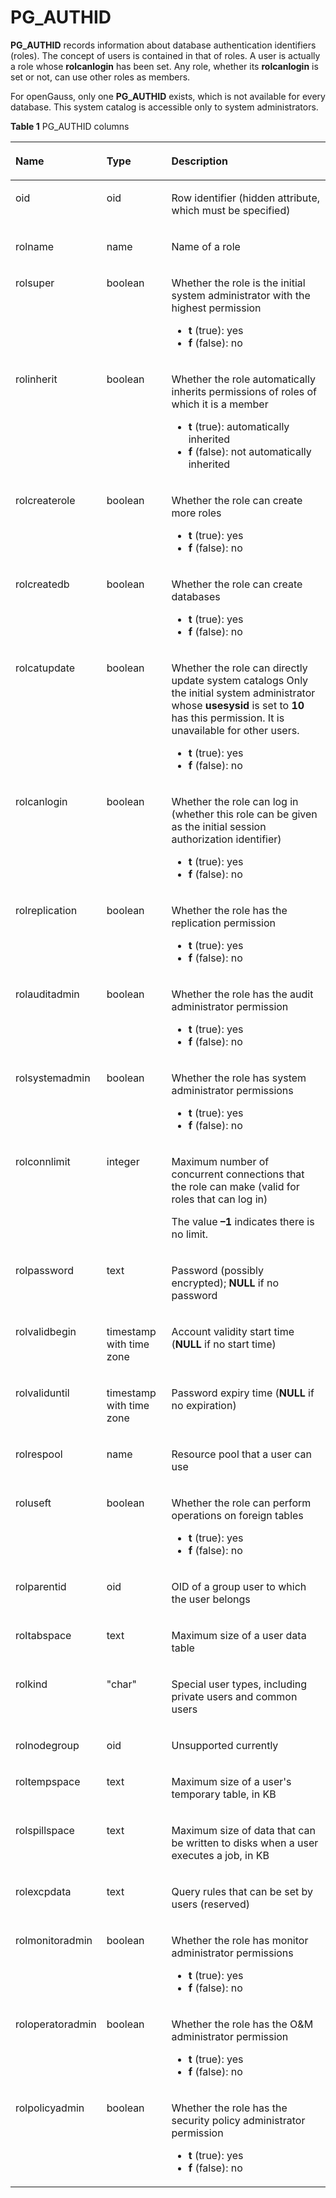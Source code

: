 # PG\_AUTHID<a name="EN-US_TOPIC_0289900706"></a>

**PG\_AUTHID**  records information about database authentication identifiers \(roles\). The concept of users is contained in that of roles. A user is actually a role whose  **rolcanlogin**  has been set. Any role, whether its  **rolcanlogin**  is set or not, can use other roles as members.

For openGauss, only one  **PG\_AUTHID**  exists, which is not available for every database. This system catalog is accessible only to system administrators.

**Table  1**  PG\_AUTHID columns

<a name="en-us_topic_0283137725_en-us_topic_0237122273_en-us_topic_0059778259_t2fff231eb1ce4252816223b71602e6ab"></a>
<table><thead align="left"><tr id="en-us_topic_0283137725_en-us_topic_0237122273_en-us_topic_0059778259_r467d6af826104ad995f661de4948b1d2"><th class="cellrowborder" valign="top" width="20.41%" id="mcps1.2.4.1.1"><p id="en-us_topic_0283137725_en-us_topic_0237122273_en-us_topic_0059778259_aef2c923ff38241f2aeb0c5d9d1861107"><a name="en-us_topic_0283137725_en-us_topic_0237122273_en-us_topic_0059778259_aef2c923ff38241f2aeb0c5d9d1861107"></a><a name="en-us_topic_0283137725_en-us_topic_0237122273_en-us_topic_0059778259_aef2c923ff38241f2aeb0c5d9d1861107"></a>Name</p>
</th>
<th class="cellrowborder" valign="top" width="21.21%" id="mcps1.2.4.1.2"><p id="en-us_topic_0283137725_en-us_topic_0237122273_en-us_topic_0059778259_a09099cc88c3e4c808a9b05889733aa92"><a name="en-us_topic_0283137725_en-us_topic_0237122273_en-us_topic_0059778259_a09099cc88c3e4c808a9b05889733aa92"></a><a name="en-us_topic_0283137725_en-us_topic_0237122273_en-us_topic_0059778259_a09099cc88c3e4c808a9b05889733aa92"></a>Type</p>
</th>
<th class="cellrowborder" valign="top" width="58.379999999999995%" id="mcps1.2.4.1.3"><p id="en-us_topic_0283137725_en-us_topic_0237122273_en-us_topic_0059778259_a0f299de4ef4741fdad6f373eefec85e5"><a name="en-us_topic_0283137725_en-us_topic_0237122273_en-us_topic_0059778259_a0f299de4ef4741fdad6f373eefec85e5"></a><a name="en-us_topic_0283137725_en-us_topic_0237122273_en-us_topic_0059778259_a0f299de4ef4741fdad6f373eefec85e5"></a>Description</p>
</th>
</tr>
</thead>
<tbody><tr id="en-us_topic_0283137725_en-us_topic_0237122273_en-us_topic_0059778259_r2999ac14dd104c2f9556f5b1a257d068"><td class="cellrowborder" valign="top" width="20.41%" headers="mcps1.2.4.1.1 "><p id="en-us_topic_0283137725_en-us_topic_0237122273_en-us_topic_0059778259_a5a31d0f121244e7f893efcd027fe3df1"><a name="en-us_topic_0283137725_en-us_topic_0237122273_en-us_topic_0059778259_a5a31d0f121244e7f893efcd027fe3df1"></a><a name="en-us_topic_0283137725_en-us_topic_0237122273_en-us_topic_0059778259_a5a31d0f121244e7f893efcd027fe3df1"></a>oid</p>
</td>
<td class="cellrowborder" valign="top" width="21.21%" headers="mcps1.2.4.1.2 "><p id="en-us_topic_0283137725_en-us_topic_0237122273_en-us_topic_0059778259_a76e99ac8f3eb4810a5dec895a38ce0c3"><a name="en-us_topic_0283137725_en-us_topic_0237122273_en-us_topic_0059778259_a76e99ac8f3eb4810a5dec895a38ce0c3"></a><a name="en-us_topic_0283137725_en-us_topic_0237122273_en-us_topic_0059778259_a76e99ac8f3eb4810a5dec895a38ce0c3"></a>oid</p>
</td>
<td class="cellrowborder" valign="top" width="58.379999999999995%" headers="mcps1.2.4.1.3 "><p id="en-us_topic_0283137725_en-us_topic_0237122273_en-us_topic_0059778259_a12ae5fa1dc394b27ab6eeaa7f74f7120"><a name="en-us_topic_0283137725_en-us_topic_0237122273_en-us_topic_0059778259_a12ae5fa1dc394b27ab6eeaa7f74f7120"></a><a name="en-us_topic_0283137725_en-us_topic_0237122273_en-us_topic_0059778259_a12ae5fa1dc394b27ab6eeaa7f74f7120"></a>Row identifier (hidden attribute, which must be specified)</p>
</td>
</tr>
<tr id="en-us_topic_0283137725_en-us_topic_0237122273_en-us_topic_0059778259_r34f541c8a9a84a3bb919158aa9f2c9dc"><td class="cellrowborder" valign="top" width="20.41%" headers="mcps1.2.4.1.1 "><p id="en-us_topic_0283137725_en-us_topic_0237122273_en-us_topic_0059778259_a2eb221a7d29e45a795857b755f467bf6"><a name="en-us_topic_0283137725_en-us_topic_0237122273_en-us_topic_0059778259_a2eb221a7d29e45a795857b755f467bf6"></a><a name="en-us_topic_0283137725_en-us_topic_0237122273_en-us_topic_0059778259_a2eb221a7d29e45a795857b755f467bf6"></a>rolname</p>
</td>
<td class="cellrowborder" valign="top" width="21.21%" headers="mcps1.2.4.1.2 "><p id="en-us_topic_0283137725_en-us_topic_0237122273_en-us_topic_0059778259_a54fa9a8f19a34f9db1138d97351e95ef"><a name="en-us_topic_0283137725_en-us_topic_0237122273_en-us_topic_0059778259_a54fa9a8f19a34f9db1138d97351e95ef"></a><a name="en-us_topic_0283137725_en-us_topic_0237122273_en-us_topic_0059778259_a54fa9a8f19a34f9db1138d97351e95ef"></a>name</p>
</td>
<td class="cellrowborder" valign="top" width="58.379999999999995%" headers="mcps1.2.4.1.3 "><p id="en-us_topic_0283137725_en-us_topic_0237122273_en-us_topic_0059778259_ada6702ab236c4991a6d289b31ef1b9a8"><a name="en-us_topic_0283137725_en-us_topic_0237122273_en-us_topic_0059778259_ada6702ab236c4991a6d289b31ef1b9a8"></a><a name="en-us_topic_0283137725_en-us_topic_0237122273_en-us_topic_0059778259_ada6702ab236c4991a6d289b31ef1b9a8"></a>Name of a role</p>
</td>
</tr>
<tr id="en-us_topic_0283137725_en-us_topic_0237122273_en-us_topic_0059778259_rd85d78d37d2446fc924699d7678576ac"><td class="cellrowborder" valign="top" width="20.41%" headers="mcps1.2.4.1.1 "><p id="en-us_topic_0283137725_en-us_topic_0237122273_en-us_topic_0059778259_a7cb8a3c2cac04f6f81a3c4c2f31c1705"><a name="en-us_topic_0283137725_en-us_topic_0237122273_en-us_topic_0059778259_a7cb8a3c2cac04f6f81a3c4c2f31c1705"></a><a name="en-us_topic_0283137725_en-us_topic_0237122273_en-us_topic_0059778259_a7cb8a3c2cac04f6f81a3c4c2f31c1705"></a>rolsuper</p>
</td>
<td class="cellrowborder" valign="top" width="21.21%" headers="mcps1.2.4.1.2 "><p id="en-us_topic_0283137725_en-us_topic_0237122273_en-us_topic_0059778259_a479fab130e4b480784110827905e9854"><a name="en-us_topic_0283137725_en-us_topic_0237122273_en-us_topic_0059778259_a479fab130e4b480784110827905e9854"></a><a name="en-us_topic_0283137725_en-us_topic_0237122273_en-us_topic_0059778259_a479fab130e4b480784110827905e9854"></a><span id="en-us_topic_0283137725_en-us_topic_0237122273_text1529361714267"><a name="en-us_topic_0283137725_en-us_topic_0237122273_text1529361714267"></a><a name="en-us_topic_0283137725_en-us_topic_0237122273_text1529361714267"></a>boolean</span></p>
</td>
<td class="cellrowborder" valign="top" width="58.379999999999995%" headers="mcps1.2.4.1.3 "><p id="en-us_topic_0283137725_en-us_topic_0237122273_en-us_topic_0059778259_a7ac956554dd74c8f948a90ec1483d1fc"><a name="en-us_topic_0283137725_en-us_topic_0237122273_en-us_topic_0059778259_a7ac956554dd74c8f948a90ec1483d1fc"></a><a name="en-us_topic_0283137725_en-us_topic_0237122273_en-us_topic_0059778259_a7ac956554dd74c8f948a90ec1483d1fc"></a>Whether the role is the initial system administrator with the highest permission</p>
<a name="ul5981193915612"></a><a name="ul5981193915612"></a><ul id="ul5981193915612"><li><strong id="b1036810429233"><a name="b1036810429233"></a><a name="b1036810429233"></a>t</strong> (true): yes</li><li><strong id="b13272620202810"><a name="b13272620202810"></a><a name="b13272620202810"></a>f</strong> (false): no</li></ul>
</td>
</tr>
<tr id="en-us_topic_0283137725_en-us_topic_0237122273_en-us_topic_0059778259_r9eeee50a21f849d380a480d31f3de9f5"><td class="cellrowborder" valign="top" width="20.41%" headers="mcps1.2.4.1.1 "><p id="en-us_topic_0283137725_en-us_topic_0237122273_en-us_topic_0059778259_a9452c73058434f3ba59d675dfc958d9b"><a name="en-us_topic_0283137725_en-us_topic_0237122273_en-us_topic_0059778259_a9452c73058434f3ba59d675dfc958d9b"></a><a name="en-us_topic_0283137725_en-us_topic_0237122273_en-us_topic_0059778259_a9452c73058434f3ba59d675dfc958d9b"></a>rolinherit</p>
</td>
<td class="cellrowborder" valign="top" width="21.21%" headers="mcps1.2.4.1.2 "><p id="en-us_topic_0283137725_en-us_topic_0237122273_en-us_topic_0059778259_a44ca42bbe60249d38adb387aa97bc755"><a name="en-us_topic_0283137725_en-us_topic_0237122273_en-us_topic_0059778259_a44ca42bbe60249d38adb387aa97bc755"></a><a name="en-us_topic_0283137725_en-us_topic_0237122273_en-us_topic_0059778259_a44ca42bbe60249d38adb387aa97bc755"></a><span id="text729653313818"><a name="text729653313818"></a><a name="text729653313818"></a>boolean</span></p>
</td>
<td class="cellrowborder" valign="top" width="58.379999999999995%" headers="mcps1.2.4.1.3 "><p id="en-us_topic_0283137725_en-us_topic_0237122273_en-us_topic_0059778259_a811d1a6153bd4ea9bc201ebf6cf9f6e1"><a name="en-us_topic_0283137725_en-us_topic_0237122273_en-us_topic_0059778259_a811d1a6153bd4ea9bc201ebf6cf9f6e1"></a><a name="en-us_topic_0283137725_en-us_topic_0237122273_en-us_topic_0059778259_a811d1a6153bd4ea9bc201ebf6cf9f6e1"></a>Whether the role automatically inherits permissions of roles of which it is a member</p>
<a name="ul8180154418619"></a><a name="ul8180154418619"></a><ul id="ul8180154418619"><li><strong id="b15771430162813"><a name="b15771430162813"></a><a name="b15771430162813"></a>t</strong> (true): automatically inherited</li><li><strong id="b1088153522818"><a name="b1088153522818"></a><a name="b1088153522818"></a>f</strong> (false): not automatically inherited</li></ul>
</td>
</tr>
<tr id="en-us_topic_0283137725_en-us_topic_0237122273_en-us_topic_0059778259_r14f01b45e9534781bd2733322aa4a542"><td class="cellrowborder" valign="top" width="20.41%" headers="mcps1.2.4.1.1 "><p id="en-us_topic_0283137725_en-us_topic_0237122273_en-us_topic_0059778259_ac0a5d4117433499f8c642382b9da94de"><a name="en-us_topic_0283137725_en-us_topic_0237122273_en-us_topic_0059778259_ac0a5d4117433499f8c642382b9da94de"></a><a name="en-us_topic_0283137725_en-us_topic_0237122273_en-us_topic_0059778259_ac0a5d4117433499f8c642382b9da94de"></a>rolcreaterole</p>
</td>
<td class="cellrowborder" valign="top" width="21.21%" headers="mcps1.2.4.1.2 "><p id="en-us_topic_0283137725_en-us_topic_0237122273_en-us_topic_0059778259_a8a84bebdfc7b4f0094f554fc60d007be"><a name="en-us_topic_0283137725_en-us_topic_0237122273_en-us_topic_0059778259_a8a84bebdfc7b4f0094f554fc60d007be"></a><a name="en-us_topic_0283137725_en-us_topic_0237122273_en-us_topic_0059778259_a8a84bebdfc7b4f0094f554fc60d007be"></a><span id="text1699619341685"><a name="text1699619341685"></a><a name="text1699619341685"></a>boolean</span></p>
</td>
<td class="cellrowborder" valign="top" width="58.379999999999995%" headers="mcps1.2.4.1.3 "><p id="en-us_topic_0283137725_en-us_topic_0237122273_en-us_topic_0059778259_ad10dec07af1440be83dd96a60e8357a3"><a name="en-us_topic_0283137725_en-us_topic_0237122273_en-us_topic_0059778259_ad10dec07af1440be83dd96a60e8357a3"></a><a name="en-us_topic_0283137725_en-us_topic_0237122273_en-us_topic_0059778259_ad10dec07af1440be83dd96a60e8357a3"></a>Whether the role can create more roles</p>
<a name="ul103054472616"></a><a name="ul103054472616"></a><ul id="ul103054472616"><li><strong id="b102471229102411"><a name="b102471229102411"></a><a name="b102471229102411"></a>t</strong> (true): yes</li><li><strong id="b1968873292416"><a name="b1968873292416"></a><a name="b1968873292416"></a>f</strong> (false): no</li></ul>
</td>
</tr>
<tr id="en-us_topic_0283137725_en-us_topic_0237122273_en-us_topic_0059778259_r20b9def80c334b4bafc9c367b672bc5d"><td class="cellrowborder" valign="top" width="20.41%" headers="mcps1.2.4.1.1 "><p id="en-us_topic_0283137725_en-us_topic_0237122273_en-us_topic_0059778259_a242a39403389400abf108026898fd51c"><a name="en-us_topic_0283137725_en-us_topic_0237122273_en-us_topic_0059778259_a242a39403389400abf108026898fd51c"></a><a name="en-us_topic_0283137725_en-us_topic_0237122273_en-us_topic_0059778259_a242a39403389400abf108026898fd51c"></a>rolcreatedb</p>
</td>
<td class="cellrowborder" valign="top" width="21.21%" headers="mcps1.2.4.1.2 "><p id="en-us_topic_0283137725_en-us_topic_0237122273_en-us_topic_0059778259_aca1469acfaf240e583a60338e993ec00"><a name="en-us_topic_0283137725_en-us_topic_0237122273_en-us_topic_0059778259_aca1469acfaf240e583a60338e993ec00"></a><a name="en-us_topic_0283137725_en-us_topic_0237122273_en-us_topic_0059778259_aca1469acfaf240e583a60338e993ec00"></a><span id="text494663615813"><a name="text494663615813"></a><a name="text494663615813"></a>boolean</span></p>
</td>
<td class="cellrowborder" valign="top" width="58.379999999999995%" headers="mcps1.2.4.1.3 "><p id="en-us_topic_0283137725_en-us_topic_0237122273_en-us_topic_0059778259_a4eccc2b2b42d4bcba75f261f89e0ae20"><a name="en-us_topic_0283137725_en-us_topic_0237122273_en-us_topic_0059778259_a4eccc2b2b42d4bcba75f261f89e0ae20"></a><a name="en-us_topic_0283137725_en-us_topic_0237122273_en-us_topic_0059778259_a4eccc2b2b42d4bcba75f261f89e0ae20"></a>Whether the role can create databases</p>
<a name="ul828095015614"></a><a name="ul828095015614"></a><ul id="ul828095015614"><li><strong id="b840814113246"><a name="b840814113246"></a><a name="b840814113246"></a>t</strong> (true): yes</li><li><strong id="b83125439241"><a name="b83125439241"></a><a name="b83125439241"></a>f</strong> (false): no</li></ul>
</td>
</tr>
<tr id="en-us_topic_0283137725_en-us_topic_0237122273_en-us_topic_0059778259_r804e00eb30954331a7eee6d54e3a46ab"><td class="cellrowborder" valign="top" width="20.41%" headers="mcps1.2.4.1.1 "><p id="en-us_topic_0283137725_en-us_topic_0237122273_en-us_topic_0059778259_a949068ab084242aaa754082c74703b23"><a name="en-us_topic_0283137725_en-us_topic_0237122273_en-us_topic_0059778259_a949068ab084242aaa754082c74703b23"></a><a name="en-us_topic_0283137725_en-us_topic_0237122273_en-us_topic_0059778259_a949068ab084242aaa754082c74703b23"></a>rolcatupdate</p>
</td>
<td class="cellrowborder" valign="top" width="21.21%" headers="mcps1.2.4.1.2 "><p id="en-us_topic_0283137725_en-us_topic_0237122273_en-us_topic_0059778259_acba73cb2a60b470eb223b11fcb9df617"><a name="en-us_topic_0283137725_en-us_topic_0237122273_en-us_topic_0059778259_acba73cb2a60b470eb223b11fcb9df617"></a><a name="en-us_topic_0283137725_en-us_topic_0237122273_en-us_topic_0059778259_acba73cb2a60b470eb223b11fcb9df617"></a><span id="text18619539988"><a name="text18619539988"></a><a name="text18619539988"></a>boolean</span></p>
</td>
<td class="cellrowborder" valign="top" width="58.379999999999995%" headers="mcps1.2.4.1.3 "><p id="en-us_topic_0283137725_en-us_topic_0237122273_en-us_topic_0059778259_a99ef9ae1689f41f1ac8d15338dd526ae"><a name="en-us_topic_0283137725_en-us_topic_0237122273_en-us_topic_0059778259_a99ef9ae1689f41f1ac8d15338dd526ae"></a><a name="en-us_topic_0283137725_en-us_topic_0237122273_en-us_topic_0059778259_a99ef9ae1689f41f1ac8d15338dd526ae"></a>Whether the role can directly update system catalogs Only the initial system administrator whose <strong id="b1553324194212"><a name="b1553324194212"></a><a name="b1553324194212"></a>usesysid</strong> is set to <strong id="b6539134112421"><a name="b6539134112421"></a><a name="b6539134112421"></a>10</strong> has this permission. It is unavailable for other users.</p>
<a name="ul566571518913"></a><a name="ul566571518913"></a><ul id="ul566571518913"><li><strong id="b7880114132511"><a name="b7880114132511"></a><a name="b7880114132511"></a>t</strong> (true): yes</li><li><strong id="b201205714259"><a name="b201205714259"></a><a name="b201205714259"></a>f</strong> (false): no</li></ul>
</td>
</tr>
<tr id="en-us_topic_0283137725_en-us_topic_0237122273_en-us_topic_0059778259_rafcd772d10774a88a5f7371392cacefb"><td class="cellrowborder" valign="top" width="20.41%" headers="mcps1.2.4.1.1 "><p id="en-us_topic_0283137725_en-us_topic_0237122273_en-us_topic_0059778259_ae90becfd97b849d89b84e1f6ab23ffbe"><a name="en-us_topic_0283137725_en-us_topic_0237122273_en-us_topic_0059778259_ae90becfd97b849d89b84e1f6ab23ffbe"></a><a name="en-us_topic_0283137725_en-us_topic_0237122273_en-us_topic_0059778259_ae90becfd97b849d89b84e1f6ab23ffbe"></a>rolcanlogin</p>
</td>
<td class="cellrowborder" valign="top" width="21.21%" headers="mcps1.2.4.1.2 "><p id="en-us_topic_0283137725_en-us_topic_0237122273_en-us_topic_0059778259_a156553ecf56b4c2193bb3be605a60906"><a name="en-us_topic_0283137725_en-us_topic_0237122273_en-us_topic_0059778259_a156553ecf56b4c2193bb3be605a60906"></a><a name="en-us_topic_0283137725_en-us_topic_0237122273_en-us_topic_0059778259_a156553ecf56b4c2193bb3be605a60906"></a><span id="text2577164111818"><a name="text2577164111818"></a><a name="text2577164111818"></a>boolean</span></p>
</td>
<td class="cellrowborder" valign="top" width="58.379999999999995%" headers="mcps1.2.4.1.3 "><p id="en-us_topic_0283137725_en-us_topic_0237122273_en-us_topic_0059778259_af4d082857d17417189ad0f8897767b43"><a name="en-us_topic_0283137725_en-us_topic_0237122273_en-us_topic_0059778259_af4d082857d17417189ad0f8897767b43"></a><a name="en-us_topic_0283137725_en-us_topic_0237122273_en-us_topic_0059778259_af4d082857d17417189ad0f8897767b43"></a>Whether the role can log in (whether this role can be given as the initial session authorization identifier)</p>
<a name="ul77501918898"></a><a name="ul77501918898"></a><ul id="ul77501918898"><li><strong id="b1391212920251"><a name="b1391212920251"></a><a name="b1391212920251"></a>t</strong> (true): yes</li><li><strong id="b614463216259"><a name="b614463216259"></a><a name="b614463216259"></a>f</strong> (false): no</li></ul>
</td>
</tr>
<tr id="en-us_topic_0283137725_en-us_topic_0237122273_en-us_topic_0059778259_rcc0c0f04c5ba4c00ba7eb1066e4d8fb2"><td class="cellrowborder" valign="top" width="20.41%" headers="mcps1.2.4.1.1 "><p id="en-us_topic_0283137725_en-us_topic_0237122273_en-us_topic_0059778259_ae8973b6667794914908d709da58c1003"><a name="en-us_topic_0283137725_en-us_topic_0237122273_en-us_topic_0059778259_ae8973b6667794914908d709da58c1003"></a><a name="en-us_topic_0283137725_en-us_topic_0237122273_en-us_topic_0059778259_ae8973b6667794914908d709da58c1003"></a>rolreplication</p>
</td>
<td class="cellrowborder" valign="top" width="21.21%" headers="mcps1.2.4.1.2 "><p id="en-us_topic_0283137725_en-us_topic_0237122273_en-us_topic_0059778259_abfbf36bfbd2b40058538f6b7ef8ab40a"><a name="en-us_topic_0283137725_en-us_topic_0237122273_en-us_topic_0059778259_abfbf36bfbd2b40058538f6b7ef8ab40a"></a><a name="en-us_topic_0283137725_en-us_topic_0237122273_en-us_topic_0059778259_abfbf36bfbd2b40058538f6b7ef8ab40a"></a><span id="text697715431816"><a name="text697715431816"></a><a name="text697715431816"></a>boolean</span></p>
</td>
<td class="cellrowborder" valign="top" width="58.379999999999995%" headers="mcps1.2.4.1.3 "><p id="en-us_topic_0283137725_en-us_topic_0237122273_en-us_topic_0059778259_abafd18527b4241d79bf432437152e8f3"><a name="en-us_topic_0283137725_en-us_topic_0237122273_en-us_topic_0059778259_abafd18527b4241d79bf432437152e8f3"></a><a name="en-us_topic_0283137725_en-us_topic_0237122273_en-us_topic_0059778259_abafd18527b4241d79bf432437152e8f3"></a>Whether the role has the replication permission</p>
<a name="ul74191217181317"></a><a name="ul74191217181317"></a><ul id="ul74191217181317"><li><strong id="b1456819082612"><a name="b1456819082612"></a><a name="b1456819082612"></a>t</strong> (true): yes</li><li><strong id="b1888191912615"><a name="b1888191912615"></a><a name="b1888191912615"></a>f</strong> (false): no</li></ul>
</td>
</tr>
<tr id="en-us_topic_0283137725_en-us_topic_0237122273_en-us_topic_0059778259_ra9ea4c9f35574b62a0e587ee1f72a666"><td class="cellrowborder" valign="top" width="20.41%" headers="mcps1.2.4.1.1 "><p id="en-us_topic_0283137725_en-us_topic_0237122273_en-us_topic_0059778259_a40d57eee5b90438294723a59ce0aae56"><a name="en-us_topic_0283137725_en-us_topic_0237122273_en-us_topic_0059778259_a40d57eee5b90438294723a59ce0aae56"></a><a name="en-us_topic_0283137725_en-us_topic_0237122273_en-us_topic_0059778259_a40d57eee5b90438294723a59ce0aae56"></a>rolauditadmin</p>
</td>
<td class="cellrowborder" valign="top" width="21.21%" headers="mcps1.2.4.1.2 "><p id="en-us_topic_0283137725_en-us_topic_0237122273_en-us_topic_0059778259_aaf2b96e107c3415cab46affd03a409ef"><a name="en-us_topic_0283137725_en-us_topic_0237122273_en-us_topic_0059778259_aaf2b96e107c3415cab46affd03a409ef"></a><a name="en-us_topic_0283137725_en-us_topic_0237122273_en-us_topic_0059778259_aaf2b96e107c3415cab46affd03a409ef"></a><span id="text105232452081"><a name="text105232452081"></a><a name="text105232452081"></a>boolean</span></p>
</td>
<td class="cellrowborder" valign="top" width="58.379999999999995%" headers="mcps1.2.4.1.3 "><p id="en-us_topic_0283137725_en-us_topic_0237122273_en-us_topic_0059778259_a41d4ed926499443db78b94fb3a7269e3"><a name="en-us_topic_0283137725_en-us_topic_0237122273_en-us_topic_0059778259_a41d4ed926499443db78b94fb3a7269e3"></a><a name="en-us_topic_0283137725_en-us_topic_0237122273_en-us_topic_0059778259_a41d4ed926499443db78b94fb3a7269e3"></a>Whether the role has the audit administrator permission</p>
<a name="ul443911410138"></a><a name="ul443911410138"></a><ul id="ul443911410138"><li><strong id="b3327163392612"><a name="b3327163392612"></a><a name="b3327163392612"></a>t</strong> (true): yes</li><li><strong id="b1516703517268"><a name="b1516703517268"></a><a name="b1516703517268"></a>f</strong> (false): no</li></ul>
</td>
</tr>
<tr id="en-us_topic_0283137725_en-us_topic_0237122273_en-us_topic_0059778259_re786a5d5da1e4926b5de9bc98fb17351"><td class="cellrowborder" valign="top" width="20.41%" headers="mcps1.2.4.1.1 "><p id="en-us_topic_0283137725_en-us_topic_0237122273_en-us_topic_0059778259_aa2a1436e95684c68b1b4aae79ee6a685"><a name="en-us_topic_0283137725_en-us_topic_0237122273_en-us_topic_0059778259_aa2a1436e95684c68b1b4aae79ee6a685"></a><a name="en-us_topic_0283137725_en-us_topic_0237122273_en-us_topic_0059778259_aa2a1436e95684c68b1b4aae79ee6a685"></a>rolsystemadmin</p>
</td>
<td class="cellrowborder" valign="top" width="21.21%" headers="mcps1.2.4.1.2 "><p id="en-us_topic_0283137725_en-us_topic_0237122273_en-us_topic_0059778259_ae7401e3cddd44e268dc3c60a4ec8a912"><a name="en-us_topic_0283137725_en-us_topic_0237122273_en-us_topic_0059778259_ae7401e3cddd44e268dc3c60a4ec8a912"></a><a name="en-us_topic_0283137725_en-us_topic_0237122273_en-us_topic_0059778259_ae7401e3cddd44e268dc3c60a4ec8a912"></a><span id="text154376471587"><a name="text154376471587"></a><a name="text154376471587"></a>boolean</span></p>
</td>
<td class="cellrowborder" valign="top" width="58.379999999999995%" headers="mcps1.2.4.1.3 "><p id="en-us_topic_0283137725_en-us_topic_0237122273_en-us_topic_0059778259_a439b425286cf40caa81b17d5db646b04"><a name="en-us_topic_0283137725_en-us_topic_0237122273_en-us_topic_0059778259_a439b425286cf40caa81b17d5db646b04"></a><a name="en-us_topic_0283137725_en-us_topic_0237122273_en-us_topic_0059778259_a439b425286cf40caa81b17d5db646b04"></a>Whether the role has system administrator permissions</p>
<a name="ul72343150142"></a><a name="ul72343150142"></a><ul id="ul72343150142"><li><strong id="b3991347102618"><a name="b3991347102618"></a><a name="b3991347102618"></a>t</strong> (true): yes</li><li><strong id="b167975012610"><a name="b167975012610"></a><a name="b167975012610"></a>f</strong> (false): no</li></ul>
</td>
</tr>
<tr id="en-us_topic_0283137725_en-us_topic_0237122273_en-us_topic_0059778259_r4595c950805246f794643eff37da790f"><td class="cellrowborder" valign="top" width="20.41%" headers="mcps1.2.4.1.1 "><p id="en-us_topic_0283137725_en-us_topic_0237122273_en-us_topic_0059778259_adc0c6df07a624d9c82418e035092f4f6"><a name="en-us_topic_0283137725_en-us_topic_0237122273_en-us_topic_0059778259_adc0c6df07a624d9c82418e035092f4f6"></a><a name="en-us_topic_0283137725_en-us_topic_0237122273_en-us_topic_0059778259_adc0c6df07a624d9c82418e035092f4f6"></a>rolconnlimit</p>
</td>
<td class="cellrowborder" valign="top" width="21.21%" headers="mcps1.2.4.1.2 "><p id="en-us_topic_0283137725_en-us_topic_0237122273_en-us_topic_0059778259_ac52abcd2ce874ef1a30c8e4a90bbc708"><a name="en-us_topic_0283137725_en-us_topic_0237122273_en-us_topic_0059778259_ac52abcd2ce874ef1a30c8e4a90bbc708"></a><a name="en-us_topic_0283137725_en-us_topic_0237122273_en-us_topic_0059778259_ac52abcd2ce874ef1a30c8e4a90bbc708"></a>integer</p>
</td>
<td class="cellrowborder" valign="top" width="58.379999999999995%" headers="mcps1.2.4.1.3 "><p id="en-us_topic_0283137725_en-us_topic_0237122273_en-us_topic_0059778259_a2c735a9965624bc79073c147653ce48e"><a name="en-us_topic_0283137725_en-us_topic_0237122273_en-us_topic_0059778259_a2c735a9965624bc79073c147653ce48e"></a><a name="en-us_topic_0283137725_en-us_topic_0237122273_en-us_topic_0059778259_a2c735a9965624bc79073c147653ce48e"></a>Maximum number of concurrent connections that the role can make (valid for roles that can log in)</p>
<p id="en-us_topic_0283137725_en-us_topic_0237122273_en-us_topic_0059778259_a685a95411d9549f0a5ded5362f10ef3e"><a name="en-us_topic_0283137725_en-us_topic_0237122273_en-us_topic_0059778259_a685a95411d9549f0a5ded5362f10ef3e"></a><a name="en-us_topic_0283137725_en-us_topic_0237122273_en-us_topic_0059778259_a685a95411d9549f0a5ded5362f10ef3e"></a>The value <strong id="b46291748184216"><a name="b46291748184216"></a><a name="b46291748184216"></a>–1</strong> indicates there is no limit.</p>
</td>
</tr>
<tr id="en-us_topic_0283137725_en-us_topic_0237122273_en-us_topic_0059778259_r6275ffffc4c54a7fbf734510c7f6f6a2"><td class="cellrowborder" valign="top" width="20.41%" headers="mcps1.2.4.1.1 "><p id="en-us_topic_0283137725_en-us_topic_0237122273_en-us_topic_0059778259_aa029549c40934a86a1d87aeba4384888"><a name="en-us_topic_0283137725_en-us_topic_0237122273_en-us_topic_0059778259_aa029549c40934a86a1d87aeba4384888"></a><a name="en-us_topic_0283137725_en-us_topic_0237122273_en-us_topic_0059778259_aa029549c40934a86a1d87aeba4384888"></a>rolpassword</p>
</td>
<td class="cellrowborder" valign="top" width="21.21%" headers="mcps1.2.4.1.2 "><p id="en-us_topic_0283137725_en-us_topic_0237122273_en-us_topic_0059778259_a2eff02923c314d689c9dc2d1487de41c"><a name="en-us_topic_0283137725_en-us_topic_0237122273_en-us_topic_0059778259_a2eff02923c314d689c9dc2d1487de41c"></a><a name="en-us_topic_0283137725_en-us_topic_0237122273_en-us_topic_0059778259_a2eff02923c314d689c9dc2d1487de41c"></a>text</p>
</td>
<td class="cellrowborder" valign="top" width="58.379999999999995%" headers="mcps1.2.4.1.3 "><p id="en-us_topic_0283137725_en-us_topic_0237122273_en-us_topic_0059778259_a9cf0bb3ca6eb4932b190388ddf51b32b"><a name="en-us_topic_0283137725_en-us_topic_0237122273_en-us_topic_0059778259_a9cf0bb3ca6eb4932b190388ddf51b32b"></a><a name="en-us_topic_0283137725_en-us_topic_0237122273_en-us_topic_0059778259_a9cf0bb3ca6eb4932b190388ddf51b32b"></a>Password (possibly encrypted); <strong id="b143231143102517"><a name="b143231143102517"></a><a name="b143231143102517"></a>NULL</strong> if no password</p>
</td>
</tr>
<tr id="en-us_topic_0283137725_en-us_topic_0237122273_en-us_topic_0059778259_r5c73cff5463e4071901ce4872d446303"><td class="cellrowborder" valign="top" width="20.41%" headers="mcps1.2.4.1.1 "><p id="en-us_topic_0283137725_en-us_topic_0237122273_en-us_topic_0059778259_a873c0bae5ab24116ab4e3f2e4a54465e"><a name="en-us_topic_0283137725_en-us_topic_0237122273_en-us_topic_0059778259_a873c0bae5ab24116ab4e3f2e4a54465e"></a><a name="en-us_topic_0283137725_en-us_topic_0237122273_en-us_topic_0059778259_a873c0bae5ab24116ab4e3f2e4a54465e"></a>rolvalidbegin</p>
</td>
<td class="cellrowborder" valign="top" width="21.21%" headers="mcps1.2.4.1.2 "><p id="en-us_topic_0283137725_en-us_topic_0237122273_en-us_topic_0059778259_a31cd0cbfad4a46bd8c7cdad0b0c98488"><a name="en-us_topic_0283137725_en-us_topic_0237122273_en-us_topic_0059778259_a31cd0cbfad4a46bd8c7cdad0b0c98488"></a><a name="en-us_topic_0283137725_en-us_topic_0237122273_en-us_topic_0059778259_a31cd0cbfad4a46bd8c7cdad0b0c98488"></a>timestamp with time zone</p>
</td>
<td class="cellrowborder" valign="top" width="58.379999999999995%" headers="mcps1.2.4.1.3 "><p id="en-us_topic_0283137725_en-us_topic_0237122273_en-us_topic_0059778259_ab5eefe10320347e4974ef8879d5a5ea7"><a name="en-us_topic_0283137725_en-us_topic_0237122273_en-us_topic_0059778259_ab5eefe10320347e4974ef8879d5a5ea7"></a><a name="en-us_topic_0283137725_en-us_topic_0237122273_en-us_topic_0059778259_ab5eefe10320347e4974ef8879d5a5ea7"></a>Account validity start time (<strong id="b9575571290"><a name="b9575571290"></a><a name="b9575571290"></a>NULL</strong> if no start time)</p>
</td>
</tr>
<tr id="en-us_topic_0283137725_en-us_topic_0237122273_en-us_topic_0059778259_rcef9664e7d224e21b2b1301492253bfd"><td class="cellrowborder" valign="top" width="20.41%" headers="mcps1.2.4.1.1 "><p id="en-us_topic_0283137725_en-us_topic_0237122273_en-us_topic_0059778259_a1a48e86da63c4d44931209916fd78149"><a name="en-us_topic_0283137725_en-us_topic_0237122273_en-us_topic_0059778259_a1a48e86da63c4d44931209916fd78149"></a><a name="en-us_topic_0283137725_en-us_topic_0237122273_en-us_topic_0059778259_a1a48e86da63c4d44931209916fd78149"></a>rolvaliduntil</p>
</td>
<td class="cellrowborder" valign="top" width="21.21%" headers="mcps1.2.4.1.2 "><p id="en-us_topic_0283137725_en-us_topic_0237122273_en-us_topic_0059778259_af337857b8f854192a4f6212a7b6efe0f"><a name="en-us_topic_0283137725_en-us_topic_0237122273_en-us_topic_0059778259_af337857b8f854192a4f6212a7b6efe0f"></a><a name="en-us_topic_0283137725_en-us_topic_0237122273_en-us_topic_0059778259_af337857b8f854192a4f6212a7b6efe0f"></a>timestamp with time zone</p>
</td>
<td class="cellrowborder" valign="top" width="58.379999999999995%" headers="mcps1.2.4.1.3 "><p id="en-us_topic_0283137725_en-us_topic_0237122273_en-us_topic_0059778259_a92707bcd8cfa43c2bcc5df409261e4af"><a name="en-us_topic_0283137725_en-us_topic_0237122273_en-us_topic_0059778259_a92707bcd8cfa43c2bcc5df409261e4af"></a><a name="en-us_topic_0283137725_en-us_topic_0237122273_en-us_topic_0059778259_a92707bcd8cfa43c2bcc5df409261e4af"></a>Password expiry time (<strong id="b1151121583014"><a name="b1151121583014"></a><a name="b1151121583014"></a>NULL</strong> if no expiration)</p>
</td>
</tr>
<tr id="en-us_topic_0283137725_en-us_topic_0237122273_row3509919141536"><td class="cellrowborder" valign="top" width="20.41%" headers="mcps1.2.4.1.1 "><p id="en-us_topic_0283137725_en-us_topic_0237122273_p7182303141542"><a name="en-us_topic_0283137725_en-us_topic_0237122273_p7182303141542"></a><a name="en-us_topic_0283137725_en-us_topic_0237122273_p7182303141542"></a>rolrespool</p>
</td>
<td class="cellrowborder" valign="top" width="21.21%" headers="mcps1.2.4.1.2 "><p id="en-us_topic_0283137725_en-us_topic_0237122273_p44895689141542"><a name="en-us_topic_0283137725_en-us_topic_0237122273_p44895689141542"></a><a name="en-us_topic_0283137725_en-us_topic_0237122273_p44895689141542"></a>name</p>
</td>
<td class="cellrowborder" valign="top" width="58.379999999999995%" headers="mcps1.2.4.1.3 "><p id="en-us_topic_0283137725_en-us_topic_0237122273_p12672183141542"><a name="en-us_topic_0283137725_en-us_topic_0237122273_p12672183141542"></a><a name="en-us_topic_0283137725_en-us_topic_0237122273_p12672183141542"></a>Resource pool that a user can use</p>
</td>
</tr>
<tr id="en-us_topic_0283137725_en-us_topic_0237122273_en-us_topic_0059778259_row43420215173144"><td class="cellrowborder" valign="top" width="20.41%" headers="mcps1.2.4.1.1 "><p id="en-us_topic_0283137725_en-us_topic_0237122273_en-us_topic_0059778259_p27376539173144"><a name="en-us_topic_0283137725_en-us_topic_0237122273_en-us_topic_0059778259_p27376539173144"></a><a name="en-us_topic_0283137725_en-us_topic_0237122273_en-us_topic_0059778259_p27376539173144"></a>roluseft</p>
</td>
<td class="cellrowborder" valign="top" width="21.21%" headers="mcps1.2.4.1.2 "><p id="en-us_topic_0283137725_en-us_topic_0237122273_en-us_topic_0059778259_p2907150173144"><a name="en-us_topic_0283137725_en-us_topic_0237122273_en-us_topic_0059778259_p2907150173144"></a><a name="en-us_topic_0283137725_en-us_topic_0237122273_en-us_topic_0059778259_p2907150173144"></a><span id="en-us_topic_0283137725_en-us_topic_0237122273_text634791132812"><a name="en-us_topic_0283137725_en-us_topic_0237122273_text634791132812"></a><a name="en-us_topic_0283137725_en-us_topic_0237122273_text634791132812"></a>boolean</span></p>
</td>
<td class="cellrowborder" valign="top" width="58.379999999999995%" headers="mcps1.2.4.1.3 "><p id="en-us_topic_0283137725_en-us_topic_0237122273_en-us_topic_0059778259_p34152635173144"><a name="en-us_topic_0283137725_en-us_topic_0237122273_en-us_topic_0059778259_p34152635173144"></a><a name="en-us_topic_0283137725_en-us_topic_0237122273_en-us_topic_0059778259_p34152635173144"></a>Whether the role can perform operations on foreign tables</p>
<a name="ul10653131519531"></a><a name="ul10653131519531"></a><ul id="ul10653131519531"><li><strong id="b36061941192712"><a name="b36061941192712"></a><a name="b36061941192712"></a>t</strong> (true): yes</li><li><strong id="b18694104317270"><a name="b18694104317270"></a><a name="b18694104317270"></a>f</strong> (false): no</li></ul>
</td>
</tr>
<tr id="en-us_topic_0283137725_en-us_topic_0237122273_en-us_topic_0059778259_row6971470163636"><td class="cellrowborder" valign="top" width="20.41%" headers="mcps1.2.4.1.1 "><p id="en-us_topic_0283137725_en-us_topic_0237122273_en-us_topic_0059778259_p62743233163636"><a name="en-us_topic_0283137725_en-us_topic_0237122273_en-us_topic_0059778259_p62743233163636"></a><a name="en-us_topic_0283137725_en-us_topic_0237122273_en-us_topic_0059778259_p62743233163636"></a>rolparentid</p>
</td>
<td class="cellrowborder" valign="top" width="21.21%" headers="mcps1.2.4.1.2 "><p id="en-us_topic_0283137725_en-us_topic_0237122273_en-us_topic_0059778259_p49037093163636"><a name="en-us_topic_0283137725_en-us_topic_0237122273_en-us_topic_0059778259_p49037093163636"></a><a name="en-us_topic_0283137725_en-us_topic_0237122273_en-us_topic_0059778259_p49037093163636"></a>oid</p>
</td>
<td class="cellrowborder" valign="top" width="58.379999999999995%" headers="mcps1.2.4.1.3 "><p id="en-us_topic_0283137725_en-us_topic_0237122273_en-us_topic_0059778259_p12581590163636"><a name="en-us_topic_0283137725_en-us_topic_0237122273_en-us_topic_0059778259_p12581590163636"></a><a name="en-us_topic_0283137725_en-us_topic_0237122273_en-us_topic_0059778259_p12581590163636"></a>OID of a group user to which the user belongs</p>
</td>
</tr>
<tr id="en-us_topic_0283137725_en-us_topic_0237122273_row57051258195917"><td class="cellrowborder" valign="top" width="20.41%" headers="mcps1.2.4.1.1 "><p id="en-us_topic_0283137725_en-us_topic_0237122273_p19706158205920"><a name="en-us_topic_0283137725_en-us_topic_0237122273_p19706158205920"></a><a name="en-us_topic_0283137725_en-us_topic_0237122273_p19706158205920"></a>roltabspace</p>
</td>
<td class="cellrowborder" valign="top" width="21.21%" headers="mcps1.2.4.1.2 "><p id="en-us_topic_0283137725_en-us_topic_0237122273_p1070655815910"><a name="en-us_topic_0283137725_en-us_topic_0237122273_p1070655815910"></a><a name="en-us_topic_0283137725_en-us_topic_0237122273_p1070655815910"></a>text</p>
</td>
<td class="cellrowborder" valign="top" width="58.379999999999995%" headers="mcps1.2.4.1.3 "><p id="en-us_topic_0283137725_en-us_topic_0237122273_p147061658125913"><a name="en-us_topic_0283137725_en-us_topic_0237122273_p147061658125913"></a><a name="en-us_topic_0283137725_en-us_topic_0237122273_p147061658125913"></a>Maximum size of a user data table</p>
</td>
</tr>
<tr id="en-us_topic_0283137725_en-us_topic_0237122273_row55621534164613"><td class="cellrowborder" valign="top" width="20.41%" headers="mcps1.2.4.1.1 "><p id="en-us_topic_0283137725_en-us_topic_0237122273_p1056233418468"><a name="en-us_topic_0283137725_en-us_topic_0237122273_p1056233418468"></a><a name="en-us_topic_0283137725_en-us_topic_0237122273_p1056233418468"></a>rolkind</p>
</td>
<td class="cellrowborder" valign="top" width="21.21%" headers="mcps1.2.4.1.2 "><p id="en-us_topic_0283137725_en-us_topic_0237122273_p15562534184611"><a name="en-us_topic_0283137725_en-us_topic_0237122273_p15562534184611"></a><a name="en-us_topic_0283137725_en-us_topic_0237122273_p15562534184611"></a>"char"</p>
</td>
<td class="cellrowborder" valign="top" width="58.379999999999995%" headers="mcps1.2.4.1.3 "><p id="en-us_topic_0283137725_en-us_topic_0237122273_p456253474619"><a name="en-us_topic_0283137725_en-us_topic_0237122273_p456253474619"></a><a name="en-us_topic_0283137725_en-us_topic_0237122273_p456253474619"></a>Special user types, including private users and common users</p>
</td>
</tr>
<tr id="en-us_topic_0283137725_en-us_topic_0237122273_row5348358161620"><td class="cellrowborder" valign="top" width="20.41%" headers="mcps1.2.4.1.1 "><p id="en-us_topic_0283137725_en-us_topic_0237122273_p834911585167"><a name="en-us_topic_0283137725_en-us_topic_0237122273_p834911585167"></a><a name="en-us_topic_0283137725_en-us_topic_0237122273_p834911585167"></a>rolnodegroup</p>
</td>
<td class="cellrowborder" valign="top" width="21.21%" headers="mcps1.2.4.1.2 "><p id="en-us_topic_0283137725_en-us_topic_0237122273_p434935811613"><a name="en-us_topic_0283137725_en-us_topic_0237122273_p434935811613"></a><a name="en-us_topic_0283137725_en-us_topic_0237122273_p434935811613"></a>oid</p>
</td>
<td class="cellrowborder" valign="top" width="58.379999999999995%" headers="mcps1.2.4.1.3 "><p id="en-us_topic_0283137725_en-us_topic_0237122273_p17350258191614"><a name="en-us_topic_0283137725_en-us_topic_0237122273_p17350258191614"></a><a name="en-us_topic_0283137725_en-us_topic_0237122273_p17350258191614"></a>Unsupported currently</p>
</td>
</tr>
<tr id="en-us_topic_0283137725_en-us_topic_0237122273_row1621682310719"><td class="cellrowborder" valign="top" width="20.41%" headers="mcps1.2.4.1.1 "><p id="en-us_topic_0283137725_en-us_topic_0237122273_p182174233713"><a name="en-us_topic_0283137725_en-us_topic_0237122273_p182174233713"></a><a name="en-us_topic_0283137725_en-us_topic_0237122273_p182174233713"></a>roltempspace</p>
</td>
<td class="cellrowborder" valign="top" width="21.21%" headers="mcps1.2.4.1.2 "><p id="en-us_topic_0283137725_en-us_topic_0237122273_p121711231579"><a name="en-us_topic_0283137725_en-us_topic_0237122273_p121711231579"></a><a name="en-us_topic_0283137725_en-us_topic_0237122273_p121711231579"></a>text</p>
</td>
<td class="cellrowborder" valign="top" width="58.379999999999995%" headers="mcps1.2.4.1.3 "><p id="en-us_topic_0283137725_en-us_topic_0237122273_p1721822320711"><a name="en-us_topic_0283137725_en-us_topic_0237122273_p1721822320711"></a><a name="en-us_topic_0283137725_en-us_topic_0237122273_p1721822320711"></a>Maximum size of a user's temporary table, in KB</p>
</td>
</tr>
<tr id="en-us_topic_0283137725_en-us_topic_0237122273_row9541428576"><td class="cellrowborder" valign="top" width="20.41%" headers="mcps1.2.4.1.1 "><p id="en-us_topic_0283137725_en-us_topic_0237122273_p145417282716"><a name="en-us_topic_0283137725_en-us_topic_0237122273_p145417282716"></a><a name="en-us_topic_0283137725_en-us_topic_0237122273_p145417282716"></a>rolspillspace</p>
</td>
<td class="cellrowborder" valign="top" width="21.21%" headers="mcps1.2.4.1.2 "><p id="en-us_topic_0283137725_en-us_topic_0237122273_p11542284716"><a name="en-us_topic_0283137725_en-us_topic_0237122273_p11542284716"></a><a name="en-us_topic_0283137725_en-us_topic_0237122273_p11542284716"></a>text</p>
</td>
<td class="cellrowborder" valign="top" width="58.379999999999995%" headers="mcps1.2.4.1.3 "><p id="en-us_topic_0283137725_en-us_topic_0237122273_p15541328974"><a name="en-us_topic_0283137725_en-us_topic_0237122273_p15541328974"></a><a name="en-us_topic_0283137725_en-us_topic_0237122273_p15541328974"></a>Maximum size of data that can be written to disks when a user executes a job, in KB</p>
</td>
</tr>
<tr id="en-us_topic_0283137725_en-us_topic_0237122273_row163371833071"><td class="cellrowborder" valign="top" width="20.41%" headers="mcps1.2.4.1.1 "><p id="en-us_topic_0283137725_en-us_topic_0237122273_p8337333476"><a name="en-us_topic_0283137725_en-us_topic_0237122273_p8337333476"></a><a name="en-us_topic_0283137725_en-us_topic_0237122273_p8337333476"></a>rolexcpdata</p>
</td>
<td class="cellrowborder" valign="top" width="21.21%" headers="mcps1.2.4.1.2 "><p id="en-us_topic_0283137725_en-us_topic_0237122273_p933811330718"><a name="en-us_topic_0283137725_en-us_topic_0237122273_p933811330718"></a><a name="en-us_topic_0283137725_en-us_topic_0237122273_p933811330718"></a>text</p>
</td>
<td class="cellrowborder" valign="top" width="58.379999999999995%" headers="mcps1.2.4.1.3 "><p id="en-us_topic_0283137725_en-us_topic_0237122273_p13338163317712"><a name="en-us_topic_0283137725_en-us_topic_0237122273_p13338163317712"></a><a name="en-us_topic_0283137725_en-us_topic_0237122273_p13338163317712"></a>Query rules that can be set by users (reserved)</p>
</td>
</tr>
<tr id="row462912555113"><td class="cellrowborder" valign="top" width="20.41%" headers="mcps1.2.4.1.1 "><p id="p6462132235816"><a name="p6462132235816"></a><a name="p6462132235816"></a>rolmonitoradmin</p>
</td>
<td class="cellrowborder" valign="top" width="21.21%" headers="mcps1.2.4.1.2 "><p id="p164621422155812"><a name="p164621422155812"></a><a name="p164621422155812"></a><span id="text145015521585"><a name="text145015521585"></a><a name="text145015521585"></a>boolean</span></p>
</td>
<td class="cellrowborder" valign="top" width="58.379999999999995%" headers="mcps1.2.4.1.3 "><p id="p194628227587"><a name="p194628227587"></a><a name="p194628227587"></a>Whether the role has monitor administrator permissions</p>
<a name="ul7805153611148"></a><a name="ul7805153611148"></a><ul id="ul7805153611148"><li><strong id="b49314169280"><a name="b49314169280"></a><a name="b49314169280"></a>t</strong> (true): yes</li><li><strong id="b18158187289"><a name="b18158187289"></a><a name="b18158187289"></a>f</strong> (false): no</li></ul>
</td>
</tr>
<tr id="row18630132515114"><td class="cellrowborder" valign="top" width="20.41%" headers="mcps1.2.4.1.1 "><p id="p221692625819"><a name="p221692625819"></a><a name="p221692625819"></a>roloperatoradmin</p>
</td>
<td class="cellrowborder" valign="top" width="21.21%" headers="mcps1.2.4.1.2 "><p id="p321732625820"><a name="p321732625820"></a><a name="p321732625820"></a><span id="text17712554784"><a name="text17712554784"></a><a name="text17712554784"></a>boolean</span></p>
</td>
<td class="cellrowborder" valign="top" width="58.379999999999995%" headers="mcps1.2.4.1.3 "><p id="p1221719260585"><a name="p1221719260585"></a><a name="p1221719260585"></a>Whether the role has the O&amp;M administrator permission</p>
<a name="ul14935163815148"></a><a name="ul14935163815148"></a><ul id="ul14935163815148"><li><strong id="b2011913298288"><a name="b2011913298288"></a><a name="b2011913298288"></a>t</strong> (true): yes</li><li><strong id="b178948302281"><a name="b178948302281"></a><a name="b178948302281"></a>f</strong> (false): no</li></ul>
</td>
</tr>
<tr id="row146315257512"><td class="cellrowborder" valign="top" width="20.41%" headers="mcps1.2.4.1.1 "><p id="p250818301582"><a name="p250818301582"></a><a name="p250818301582"></a>rolpolicyadmin</p>
</td>
<td class="cellrowborder" valign="top" width="21.21%" headers="mcps1.2.4.1.2 "><p id="p18508330125815"><a name="p18508330125815"></a><a name="p18508330125815"></a><span id="text763512569814"><a name="text763512569814"></a><a name="text763512569814"></a>boolean</span></p>
</td>
<td class="cellrowborder" valign="top" width="58.379999999999995%" headers="mcps1.2.4.1.3 "><p id="p6508123013585"><a name="p6508123013585"></a><a name="p6508123013585"></a>Whether the role has the security policy administrator permission</p>
<a name="ul4190341111410"></a><a name="ul4190341111410"></a><ul id="ul4190341111410"><li><strong id="b182941645112815"><a name="b182941645112815"></a><a name="b182941645112815"></a>t</strong> (true): yes</li><li><strong id="b299014461286"><a name="b299014461286"></a><a name="b299014461286"></a>f</strong> (false): no</li></ul>
</td>
</tr>
</tbody>
</table>

